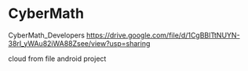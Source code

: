 # CyberMath
CyberMath_Developers
https://drive.google.com/file/d/1CgBBlTtNUYN-38rI_yWAu82iWA88Zsee/view?usp=sharing

cloud from file android project
